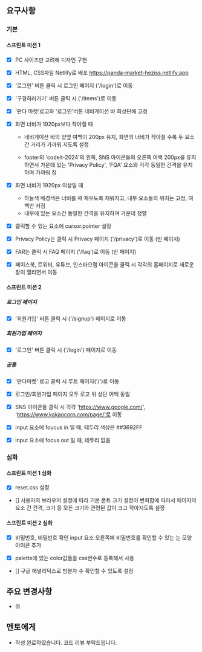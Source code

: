 ## 요구사항

### 기본

#### 스프린트 미션 1

- [x] PC 사이즈만 고려해 디자인 구현

- [x] HTML, CSS파일 Netlify로 배포
      https://panda-market-heziss.netlify.app

- [x] '로그인' 버튼 클릭 시 로그인 페이지 ('/login')로 이동

- [x] '구경하러가기' 버튼 클릭 시 ('/items')로 이동

- [x] '판다 마켓'로고와 '로그인'버튼 네비게이션 바 최상단에 고정

- [x] 화면 너비가 1920px보다 작아질 때

  - 네비게이션 바의 양옆 여백이 200px 유지,
    화면의 너비가 작아질 수록 두 요소간 거리가 가까워 지도록 설정

  - footer의 'codeit-2024'의 왼쪽, SNS 아이콘들의 오른쪽 여백 200px을 유지하면서
    가운데 있는 'Privacy Policy', 'FQA' 요소와 각각 동일한 간격을 유지하며 가까워 짐

- [x] 화면 너비가 1920px 이상일 때

  - 하늘색 배경색은 너비를 꽉 채우도록 채워지고, 내부 요소들의 위치는 고정, 여백만 커짐
  - 내부에 있는 요소간 동일한 간격을 유지하며 가운데 정렬

- [x] 클릭할 수 있는 요소에 cursor.pointer 설정

- [x] Privacy Policy는 클릭 시 Privacy 페이지 ('/privacy')로 이동 (빈 페이지)

- [x] FAR는 클릭 시 FAQ 페이지 ('/faq')로 이동 (빈 페이지)

- [x] 페이스북, 트위터, 유튜브, 인스타으램 아이콘을 클릭 시 각각의 홈페이지로 새로운 창이 열리면서 이동

#### 스프린트 미션 2

##### 로그인 페이지

- [x] '회원가입' 버튼 클릭 시 ('/signup') 페이지로 이동

##### 회원가입 페이지

- [x] '로그인' 버튼 클릭 시 ('/login') 페이지로 이동

##### 공통

- [x] '판다마켓' 로고 클릭 시 루트 페이지('/')로 이동

- [x] 로그인/회원가입 페이지 모두 로고 위 상단 여백 동일

- [x] SNS 아이콘들 클릭 시 각각 'https://www.google.com/',
      'https://www.kakaocorp.com/page/'로 이동

- [x] input 요소에 foucus in 일 때, 테두리 색상은 ##3692FF

- [x] input 요소에 focus out 일 때, 테두리 없음

### 심화

#### 스프린트 미션 1 심화

- [x] reset.css 설정

- [] 사용자의 브라우저 설정에 따라 기본 폰트 크기 설정이 변화함에 따라서 페이지의 요소 간 간격, 크기 등 모든 크기와 관련된 값이 크고 작아지도록 설정

#### 스프린트 미션 2 심화

- [x] 비밀번호, 비밀번호 확인 input 요소 오른쪽에 비밀번호를 확인할 수 있는 눈 모양 아이콘 추가

- [x] palette에 있는 color값들을 css변수로 등록해서 사용

- [] 구글 애널리틱스로 방분자 수 확인할 수 있도록 설정

## 주요 변경사항

- [x]

## 멘토에게

- 작성 완료하였습니다. 코드 리뷰 부탁드립니다.
